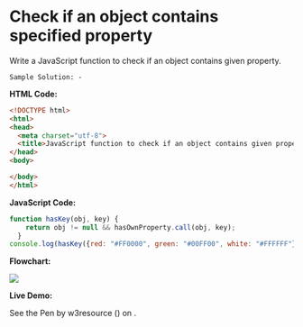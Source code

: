 # Check if an object contains specified property

Write a JavaScript function to check if an object contains given property.

```
Sample Solution: -
```

**HTML Code:**

```html
<!DOCTYPE html>
<html>
<head>
  <meta charset="utf-8">
  <title>JavaScript function to check if an object contains given property.</title>
</head>
<body>

</body>
</html>

```

**JavaScript Code:**

```js
function hasKey(obj, key) {
    return obj != null && hasOwnProperty.call(obj, key);
  }
console.log(hasKey({red: "#FF0000", green: "#00FF00", white: "#FFFFFF"}, "green"));

```

**Flowchart:**

![](https://www.w3resource.com/w3r_images/javascript-object-exercise-17.png)

**Live Demo:**

<section class="expand-codepen"><p data-height="380" data-theme-id="0" data-slug-hash="jGLepN" data-default-tab="js,result" data-user="w3resource" data-embed-version="2" data-pen-title="JavaScript - common-editor-exercises" data-editable="true" class="codepen">See the Pen by w3resource () on .</p><codepen></codepen></section>